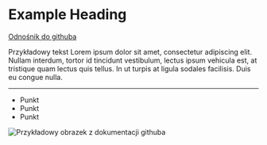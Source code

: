 # Example Heading

[Odnośnik do githuba](https://github.com/akai-org/apps)

Przykładowy tekst Lorem ipsum dolor sit amet, consectetur adipiscing elit. Nullam interdum, tortor id tincidunt vestibulum, lectus ipsum vehicula est, at tristique quam lectus quis tellus. In ut turpis at ligula sodales facilisis. Duis eu congue nulla. 

---

- Punkt
- Punkt
- Punkt

![Przykładowy obrazek z dokumentacji githuba](https://myoctocat.com/assets/images/base-octocat.svg)
